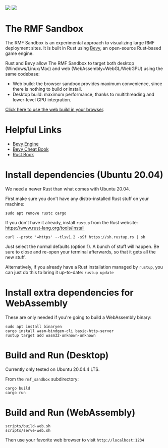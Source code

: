 [![](https://github.com/osrf/rmf_sandbox/workflows/ci_linux/badge.svg)](https://github.com/osrf/rmf_sandbox/actions/workflows/ci_linux.yaml)
[![](https://github.com/osrf/rmf_sandbox/workflows/ci_web/badge.svg)](https://github.com/osrf/rmf_sandbox/actions/workflows/ci_web.yaml)

# The RMF Sandbox

The RMF Sandbox is an experimental approach to visualizing large RMF deployment sites.
It is built in Rust using [Bevy](https://bevyengine.org/), an open-source Rust-based game engine.

Rust and Bevy allow The RMF Sandbox to target both desktop (Windows/Linux/Mac) and web (WebAssembly+WebGL/WebGPU) using the same codebase:
 * Web build: the browser sandbox provides maximum convenience, since there is nothing to build or install.
 * Desktop build: maximum performance, thanks to multithreading and lower-level GPU integration.

[Click here to use the web build in your browser](https://osrf.github.io/rmf_sandbox/).

# Helpful Links

 * [Bevy Engine](https://bevyengine.org/)
 * [Bevy Cheat Book](https://bevy-cheatbook.github.io/)
 * [Rust Book](https://doc.rust-lang.org/stable/book/)

# Install dependencies (Ubuntu 20.04)

We need a newer Rust than what comes with Ubuntu 20.04.

First make sure you don't have any distro-installed Rust stuff on your machine:
```
sudo apt remove rustc cargo
```

If you don't have it already, install `rustup` from the Rust website: https://www.rust-lang.org/tools/install
```
curl --proto '=https' --tlsv1.2 -sSf https://sh.rustup.rs | sh
```
Just select the normal defaults (option 1).
A bunch of stuff will happen. Be sure to close and re-open your terminal afterwards, so that it gets all the new stuff.

Alternatively, if you already have a Rust installation managed by `rustup`, you can just do this to bring it up-to-date: `rustup update`

# Install extra dependencies for WebAssembly

These are only needed if you're going to build a WebAssembly binary:
```
sudo apt install binaryen
cargo install wasm-bindgen-cli basic-http-server
rustup target add wasm32-unknown-unknown
```

# Build and Run (Desktop)

Currently only tested on Ubuntu 20.04.4 LTS.

From the `rmf_sandbox` subdirectory:

```
cargo build
cargo run
```

# Build and Run (WebAssembly)

```
scripts/build-web.sh
scripts/serve-web.sh
```

Then use your favorite web browser to visit `http://localhost:1234`
